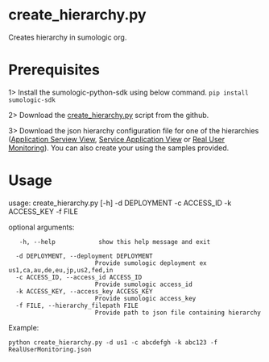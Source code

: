 # create_hierarchy.py

Creates hierarchy in sumologic org.

# Prerequisites

1> Install the sumologic-python-sdk using below command.
   `pip install sumologic-sdk`
   
2> Download the [create_hierarchy.py](create_hierarchy.py) script from the github.

3> Download the json hierarchy configuration file for one of the hierarchies ([Application Serview View](ApplicationServiceView.json), [Service Application View](ServiceApplicationView.json) or [Real User Monitoring](RealUserMonitoring.json)). You can also create your using the samples provided.


# Usage

usage: create_hierarchy.py [-h] -d DEPLOYMENT -c ACCESS_ID -k ACCESS_KEY -f FILE

optional arguments:
```
   -h, --help            show this help message and exit

  -d DEPLOYMENT, --deployment DEPLOYMENT
                        Provide sumologic deployment ex us1,ca,au,de,eu,jp,us2,fed,in
  -c ACCESS_ID, --access_id ACCESS_ID
                        Provide sumologic access_id
  -k ACCESS_KEY, --access_key ACCESS_KEY
                        Provide sumologic access_key
  -f FILE, --hierarchy_filepath FILE
                        Provide path to json file containing hierarchy
```

Example:

`python create_hierarchy.py -d us1 -c abcdefgh -k abc123 -f RealUserMonitoring.json`
